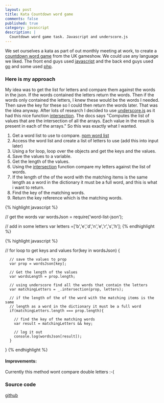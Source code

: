 ```yaml
---
layout: post
title: Kata Countdown word game
comments: false
published: true
category: javascript
description: |
  Countdown word game task. Javascript and underscore.js
---
```


We set ourselves a kata as part of out monthly meeting at work, to create a [countdown word game](https://en.wikipedia.org/wiki/Countdown_(game_show)) from the UK gameshow. We could use any language we liked. The front end guys used [javascript](https://developer.mozilla.org/en-US/docs/Web/JavaScript) and the back end guys used [go](https://golang.org/) and some used [php](http://php.net/).

### Here is my approach

My idea was to get the list for letters and compare them against the words in the json. If the words contained the letters return the words. Then if the words only contained the letters, I knew these would be the words I needed. Then save the key for these so I could then return the words later. That was the idea anyway. After lots of research I decided to use [underscore.js](http://underscorejs.org/) as it had this nice function [intersection](http://underscorejs.org/#intersection). The docs says "Computes the list of values that are the intersection of all the arrays. Each value in the result is present in each of the arrays." So this was exactly what I wanted.

1. Get a word list to use to compare. [npm word list](https://www.npmjs.com/package/word-list)
2. Access the word list and create a list of letters to use (add this into input later)
3. Using a for loop, loop over the objects and get the keys and the values.
4. Save the values to a variable.
5. Get the length of the values.
6. Using the [intersection](http://underscorejs.org/#intersection) function compare my letters against the list of words.
7. If the length of the of the word with the matching items is the same length as a word in the dictionary it must be a full word, and this is what i want to return.
8. Find the key of the matching words.
9. Return the key reference which is the matching words.

{% highlight javascript %}

// get the words
var wordsJson = require('word-list-json');

// add in some letters
var letters =['b','e','d','n','e','r','s','h'];
{% endhighlight %}

{% highlight javascript %}

// for loop to get keys and values
  for(key in wordsJson) {

      // save the values to prop
      var prop = wordsJson[key];

      // Get the length of the values
      var wordsLength = prop.length;

      // using underscore find all the words that contain the letters
      var matchingLetters = _.intersection(prop, letters);

      // if the length of the of the word with the matching items is the same
      // length as a word in the dictionary it must be a full word
      if(matchingLetters.length === prop.length){

        // find the key of the matching words
        var result = matchingLetters && key;

        // log it out
        console.log(wordsJson[result]);
      }
  }
  {% endhighlight %}

#### Improvements:

Currently this method wont compare double letters :-(

### Source code

[github](https://github.com/willforsyth/kata-countdown)
